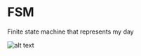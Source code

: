 # FSM
Finite state machine that represents my day

![alt text]([[http://url/to/img.png](https://github.com/RickSanj/FSM/assets/116678653/ebb0e202-167f-4692-a057-ca05371f5947](https://ibb.co/p0bSBJ6)))
